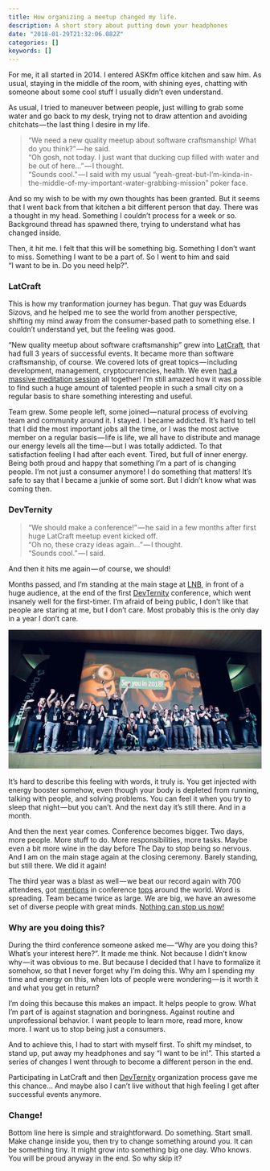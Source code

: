 ```yaml
---
title: How organizing a meetup changed my life.
description: A short story about putting down your headphones
date: "2018-01-29T21:32:06.082Z"
categories: []
keywords: []
---
```


For me, it all started in 2014. I entered ASKfm office kitchen and saw him. As usual, staying in the middle of the room, with shining eyes, chatting with someone about some cool stuff I usually didn’t even understand.

As usual, I tried to maneuver between people, just willing to grab some water and go back to my desk, trying not to draw attention and avoiding chitchats — the last thing I desire in my life.

> “We need a new quality meetup about software craftsmanship! What do you think?” — he said.   
> “Oh gosh, not today. I just want that ducking cup filled with water and be out of here…” — I thought.   
> “Sounds cool.” — I said with my usual “yeah-great-but-I’m-kinda-in-the-middle-of-my-important-water-grabbing-mission” poker face.

And so my wish to be with my own thoughts has been granted. But it seems that I went back from that kitchen a bit different person that day. There was a thought in my head. Something I couldn’t process for a week or so. Background thread has spawned there, trying to understand what has changed inside.

Then, it hit me. I felt that this will be something big. Something I don’t want to miss. Something I want to be a part of. So I went to him and said   
“I want to be in. Do you need help?”.

### LatCraft

This is how my tranformation journey has begun. That guy was Eduards Sizovs, and he helped me to see the world from another perspective, shifting my mind away from the consumer-based path to something else. I couldn’t understand yet, but the feeling was good.

“New quality meetup about software craftsmanship” grew into [LatCraft](https://www.facebook.com/groups/latcraft/), that had full 3 years of successful events. It became more than software craftsmanship, of course. We covered lots of great topics — including development, management, cryptocurrencies, health. We even [had a massive meditation session](https://www.youtube.com/watch?v=F-RLFrE0HV0) all together! I’m still amazed how it was possible to find such a huge amount of talented people in such a small city on a regular basis to share something interesting and useful.

Team grew. Some people left, some joined — natural process of evolving team and community around it. I stayed. I became addicted. It’s hard to tell that I did the most important jobs all the time, or I was the most active member on a regular basis — life is life, we all have to distribute and manage our energy levels all the time — but I was totally addicted. To that satisfaction feeling I had after each event. Tired, but full of inner energy. Being both proud and happy that something I’m a part of is changing people. I’m not just a consumer anymore! I do something that matters! It’s safe to say that I became a junkie of some sort. But I didn’t know what was coming then.

### DevTernity

> “We should make a conference!” — he said in a few months after first huge LatCraft meetup event kicked off.  
> “Oh no, these crazy ideas again…” — I thought.   
> “Sounds cool.” — I said.

And then it hits me again — of course, we should!

Months passed, and I’m standing at the main stage at [LNB](https://www.lnb.lv), in front of a huge audience, at the end of the first [DevTernity](https://devternity.com) conference, which went insanely well for the first-timer. I’m afraid of being public, I don’t like that people are staring at me, but I don’t care. Most probably this is the only day in a year I don’t care.

![](img/devternity.jpeg)

It’s hard to describe this feeling with words, it truly is. You get injected with energy booster somehow, even though your body is depleted from running, talking with people, and solving problems. You can feel it when you try to sleep that night — but you can’t. And the next day it’s still there. And in a month.

And then the next year comes. Conference becomes bigger. Two days, more people. More stuff to do. More responsibilities, more tasks. Maybe even a bit more wine in the day before The Day to stop being so nervous. And I am on the main stage again at the closing ceremony. Barely standing, but still there. We did it again!

The third year was a blast as well — we beat our record again with 700 attendees, got [mentions](https://techbeacon.com/best-software-engineering-conferences-2018) in conference [tops](https://medium.com/@uxdxconf/8-developer-conferences-to-consider-for-your-2018-calendar-7f2c81295772) around the world. Word is spreading. Team became twice as large. We are big, we have an awesome set of diverse people with great minds. [Nothing can stop us now!](https://www.youtube.com/watch?v=oXTY7GYhlFU)

### Why are you doing this?

During the third conference someone asked me — “Why are you doing this? What’s your interest here?”. It made me think. Not because I didn’t know why — it was obvious to me. But because I decided that I have to formalize it somehow, so that I never forget why I’m doing this. Why am I spending my time and energy on this, when lots of people were wondering — is it worth it and what you get in return?

I’m doing this because this makes an impact. It helps people to grow. What I’m part of is against stagnation and boringness. Against routine and unprofessional behavior. I want people to learn more, read more, know more. I want us to stop being just a consumers.

And to achieve this, I had to start with myself first. To shift my mindset, to stand up, put away my headphones and say “I want to be in!”. This started a series of changes I went through to become a different person in the end.

Participating in LatCraft and then [DevTernity](https://devternity.com) organization process gave me this chance… And maybe also I can’t live without that high feeling I get after successful events anymore.

### Change!

Bottom line here is simple and straightforward. Do something. Start small. Make change inside you, then try to change something around you. It can be something tiny. It might grow into something big one day. Who knows. You will be proud anyway in the end. So why skip it?
